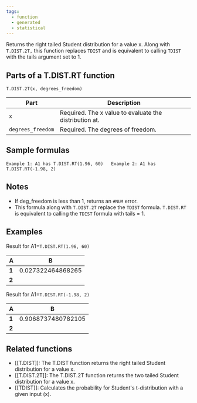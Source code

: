 ```yaml
---
tags:
  - function
  - generated
  - statistical
---
```


Returns the right tailed Student distribution for a value x. Along with `T.DIST.2T,` this function replaces `TDIST` and is equivalent to calling `TDIST` with the tails argument set to 1.

Parts of a T.DIST.RT function
-----------------------------

`T.DIST.2T(x, degrees_freedom)`

| Part | Description |
| --- | --- |
| `x` | Required. The x value to evaluate the distribution at. |
| `degrees_freedom` | Required. The degrees of freedom. |

Sample formulas
---------------

`Example 1: A1 has T.DIST.RT(1.96, 60)  
Example 2: A1 has T.DIST.RT(-1.98, 2)`

Notes
-----

* If deg\_freedom is less than 1, returns an `#NUM` error.
* This formula along with `T.DIST.2T` replace the `TDIST` formula. `T.DIST.RT` is equivalent to calling the `TDIST` formula with tails = 1.

Examples
--------

Result for A1=`T.DIST.RT(1.96, 60)`

| A | B |
| --- | --- |
| **1** | 0.027322464868265 |  |
| **2** |  |  |

Result for A1=`T.DIST.RT(-1.98, 2)`

| A | B |
| --- | --- |
| **1** | 0.9068737480782105 |  |
| **2** |  |  |

Related functions
-----------------

* [[T.DIST]]: The T.DIST function returns the right tailed Student distribution for a value x.
* [[T.DIST.2T]]: The T.DIST.2T function returns the two tailed Student distribution for a value x.
* [[TDIST]]: Calculates the probability for Student's t-distribution with a given input (x).